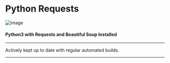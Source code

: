 # Python Requests

![image](https://user-images.githubusercontent.com/32350627/230711034-d71ba9eb-4c02-43a6-855c-6545a9fa3eed.png)

#### Python3 with Requests and Beautiful Soup Installed

---

Actively kept up to date with regular automated builds.

---
